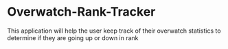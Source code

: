 # Overwatch-Rank-Tracker
This application will help the user keep track of their overwatch statistics to determine if they are going up or down in rank
